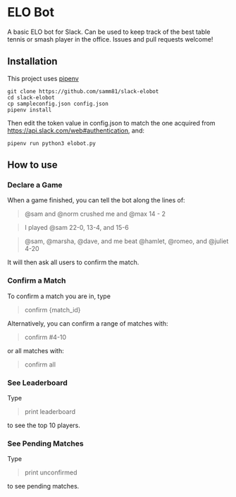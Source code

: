 # ELO Bot

A basic ELO bot for Slack. Can be used to keep track of the best table tennis or smash player in the office. Issues and pull requests welcome!

## Installation

This project uses [pipenv](https://docs.pipenv.org/)

```
git clone https://github.com/samm81/slack-elobot
cd slack-elobot
cp sampleconfig.json config.json
pipenv install
```

Then edit the token value in config.json to match the one acquired from https://api.slack.com/web#authentication, and:

```
pipenv run python3 elobot.py
```

## How to use

### Declare a Game

When a game finished, you can tell the bot along the lines of:

> @sam and @norm crushed me and @max 14 - 2

> I played @sam 22-0, 13-4, and 15-6

> @sam, @marsha, @dave, and me beat @hamlet, @romeo, and @juliet 4-20

It will then ask all users to confirm the match.

### Confirm a Match

To confirm a match you are in, type

> confirm {match_id}

Alternatively, you can confirm a range of matches with:

> confirm #4-10

or all matches with:

> confirm all

### See Leaderboard

Type

> print leaderboard

to see the top 10 players.

### See Pending Matches

Type

> print unconfirmed

to see pending matches.
